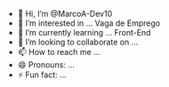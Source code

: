 - 👋 Hi, I’m @MarcoA-Dev10
- 👀 I’m interested in ... Vaga de Emprego
- 🌱 I’m currently learning ... Front-End
- 💞️ I’m looking to collaborate on ...
- 📫 How to reach me ...
- 😄 Pronouns: ...
- ⚡ Fun fact: ...

<!---
MarcoA-Dev10/MarcoA-Dev10 is a ✨ special ✨ repository because its `README.md` (this file) appears on your GitHub profile.
You can click the Preview link to take a look at your changes.
--->
